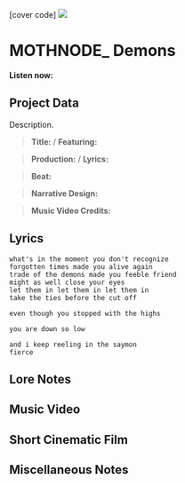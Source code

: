 [cover code] ![](57175019_319474918741616_8502199518755923887_n.jpg)

# MOTHNODE_ Demons

**Listen now:** 

## Project Data

Description.

> **Title:**  / **Featuring:** 

> **Production:**  / **Lyrics:** 

> **Beat:**

> **Narrative Design:**

> **Music Video Credits:**


## Lyrics

```
what's in the moment you don't recognize
forgotten times made you alive again
trade of the demons made you feeble friend
might as well close your eyes 
let them in let them in let them in
take the ties before the cut off

even though you stopped with the highs

you are down so low

and i keep reeling in the saymon 
fierce

```

## Lore Notes

## Music Video

## Short Cinematic Film

## Miscellaneous Notes
